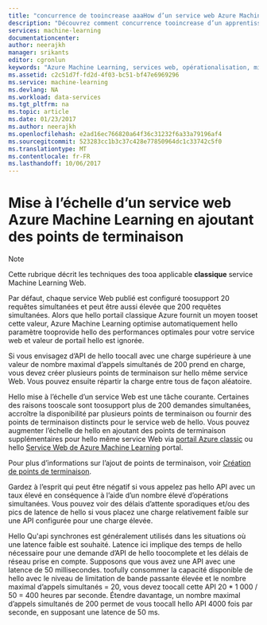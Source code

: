 ```yaml
---
title: "concurrence de tooincrease aaaHow d’un service web Azure Machine Learning | Documents Microsoft"
description: "Découvrez comment concurrence tooincrease d’un apprentissage Azure web service en ajoutant des points de terminaison supplémentaires."
services: machine-learning
documentationcenter: 
author: neerajkh
manager: srikants
editor: cgronlun
keywords: "Azure Machine Learning, services web, opérationalisation, mise à l’échelle, point de terminaison, accès concurrentiel"
ms.assetid: c2c51d7f-fd2d-4f03-bc51-bf47e6969296
ms.service: machine-learning
ms.devlang: NA
ms.workload: data-services
ms.tgt_pltfrm: na
ms.topic: article
ms.date: 01/23/2017
ms.author: neerajkh
ms.openlocfilehash: e2ad16ec766820a64f36c31232f6a33a79196af4
ms.sourcegitcommit: 523283cc1b3c37c428e77850964dc1c33742c5f0
ms.translationtype: MT
ms.contentlocale: fr-FR
ms.lasthandoff: 10/06/2017
---
```

# <a name="scaling-an-azure-machine-learning-web-service-by-adding-additional-endpoints"></a>Mise à l’échelle d’un service web Azure Machine Learning en ajoutant des points de terminaison
> [!NOTE]
> Cette rubrique décrit les techniques des tooa applicable **classique** service Machine Learning Web. 
> 
> 

Par défaut, chaque service Web publié est configuré toosupport 20 requêtes simultanées et peut être aussi élevée que 200 requêtes simultanées. Alors que hello portail classique Azure fournit un moyen tooset cette valeur, Azure Machine Learning optimise automatiquement hello paramètre tooprovide hello des performances optimales pour votre service web et valeur de portail hello est ignorée. 

Si vous envisagez d’API de hello toocall avec une charge supérieure à une valeur de nombre maximal d’appels simultanés de 200 prend en charge, vous devez créer plusieurs points de terminaison sur hello même service Web. Vous pouvez ensuite répartir la charge entre tous de façon aléatoire.

Hello mise à l’échelle d’un service Web est une tâche courante. Certaines des raisons tooscale sont toosupport plus de 200 demandes simultanées, accroître la disponibilité par plusieurs points de terminaison ou fournir des points de terminaison distincts pour le service web de hello. Vous pouvez augmenter l’échelle de hello en ajoutant des points de terminaison supplémentaires pour hello même service Web via [portail Azure classic](https://manage.windowsazure.com/) ou hello [Service Web de Azure Machine Learning](https://services.azureml.net/) portal.

Pour plus d’informations sur l’ajout de points de terminaison, voir [Création de points de terminaison](machine-learning-create-endpoint.md).

Gardez à l’esprit qui peut être négatif si vous appelez pas hello API avec un taux élevé en conséquence à l’aide d’un nombre élevé d’opérations simultanées. Vous pouvez voir des délais d’attente sporadiques et/ou des pics de latence de hello si vous placez une charge relativement faible sur une API configurée pour une charge élevée.

Hello Qu'api synchrones est généralement utilisés dans les situations où une latence faible est souhaité. Latence ici implique des temps de hello nécessaire pour une demande d’API de hello toocomplete et les délais de réseau prise en compte. Supposons que vous avez une API avec une latence de 50 millisecondes. toofully consommer la capacité disponible de hello avec le niveau de limitation de bande passante élevée et le nombre maximal d’appels simultanés = 20, vous devez toocall cette API 20 * 1 000 / 50 = 400 heures par seconde. Étendre davantage, un nombre maximal d’appels simultanés de 200 permet de vous toocall hello API 4000 fois par seconde, en supposant une latence de 50 ms.

<!--Image references-->
[1]: ./media/machine-learning-scaling-webservice/machlearn-1.png
[2]: ./media/machine-learning-scaling-webservice/machlearn-2.png
